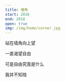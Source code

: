 ```yaml
---
title: 墙角
start: 2016
end: 2018
open: true
img: /img/home/corner.jpg
---
```


站在墙角向上望

一直渴望自由

可是自由究竟是什么

我并不知晓
